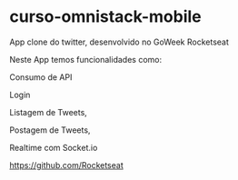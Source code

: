 # curso-omnistack-mobile
App clone do twitter, desenvolvido no GoWeek Rocketseat

Neste App temos funcionalidades como:
  
 Consumo de API
 
  Login
  
  Listagem de Tweets,
  
  Postagem de Tweets,
  
  Realtime com Socket.io
  
  
  

https://github.com/Rocketseat
